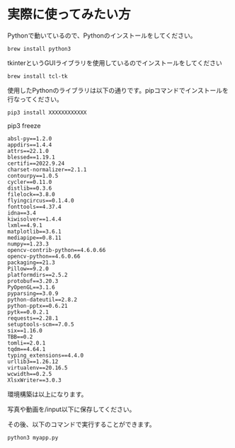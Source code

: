 # 実際に使ってみたい方
Pythonで動いているので、Pythonのインストールをしてください。
```
brew install python3
```

tkinterというGUIライブラリを使用しているのでインストールをしてください
```
brew install tcl-tk
```

使用したPythonのライブラリは以下の通りです。pipコマンドでインストールを行なってください。
```
pip3 install XXXXXXXXXXXX
```

pip3 freeze
```
absl-py==1.2.0
appdirs==1.4.4
attrs==22.1.0
blessed==1.19.1
certifi==2022.9.24
charset-normalizer==2.1.1
contourpy==1.0.5
cycler==0.11.0
distlib==0.3.6
filelock==3.8.0
flyingcircus==0.1.4.0
fonttools==4.37.4
idna==3.4
kiwisolver==1.4.4
lxml==4.9.1
matplotlib==3.6.1
mediapipe==0.8.11
numpy==1.23.3
opencv-contrib-python==4.6.0.66
opencv-python==4.6.0.66
packaging==21.3
Pillow==9.2.0
platformdirs==2.5.2
protobuf==3.20.3
PyOpenGL==3.1.6
pyparsing==3.0.9
python-dateutil==2.8.2
python-pptx==0.6.21
pytk==0.0.2.1
requests==2.28.1
setuptools-scm==7.0.5
six==1.16.0
TBB==0.2
tomli==2.0.1
tqdm==4.64.1
typing_extensions==4.4.0
urllib3==1.26.12
virtualenv==20.16.5
wcwidth==0.2.5
XlsxWriter==3.0.3
```

環境構築は以上になります。

写真や動画を/input以下に保存してください。

その後、以下のコマンドで実行することができます。

```
python3 myapp.py
```
